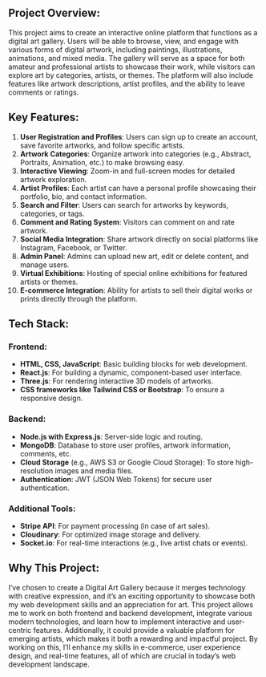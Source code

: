 
## Project Overview:
This project aims to create an interactive online platform that functions as a digital art gallery. Users will be able to browse, view, and engage with various forms of digital artwork, including paintings, illustrations, animations, and mixed media. The gallery will serve as a space for both amateur and professional artists to showcase their work, while visitors can explore art by categories, artists, or themes. The platform will also include features like artwork descriptions, artist profiles, and the ability to leave comments or ratings.

## Key Features:
1. **User Registration and Profiles**: Users can sign up to create an account, save favorite artworks, and follow specific artists.
2. **Artwork Categories**: Organize artwork into categories (e.g., Abstract, Portraits, Animation, etc.) to make browsing easy.
3. **Interactive Viewing**: Zoom-in and full-screen modes for detailed artwork exploration.
4. **Artist Profiles**: Each artist can have a personal profile showcasing their portfolio, bio, and contact information.
5. **Search and Filter**: Users can search for artworks by keywords, categories, or tags.
6. **Comment and Rating System**: Visitors can comment on and rate artwork.
7. **Social Media Integration**: Share artwork directly on social platforms like Instagram, Facebook, or Twitter.
8. **Admin Panel**: Admins can upload new art, edit or delete content, and manage users.
9. **Virtual Exhibitions**: Hosting of special online exhibitions for featured artists or themes.
10. **E-commerce Integration**: Ability for artists to sell their digital works or prints directly through the platform.

## Tech Stack:

### Frontend:
- **HTML, CSS, JavaScript**: Basic building blocks for web development.
- **React.js**: For building a dynamic, component-based user interface.
- **Three.js**: For rendering interactive 3D models of artworks.
- **CSS frameworks like Tailwind CSS or Bootstrap**: To ensure a responsive design.

### Backend:
- **Node.js with Express.js**: Server-side logic and routing.
- **MongoDB**: Database to store user profiles, artwork information, comments, etc.
- **Cloud Storage** (e.g., AWS S3 or Google Cloud Storage): To store high-resolution images and media files.
- **Authentication**: JWT (JSON Web Tokens) for secure user authentication.

### Additional Tools:
- **Stripe API**: For payment processing (in case of art sales).
- **Cloudinary**: For optimized image storage and delivery.
- **Socket.io**: For real-time interactions (e.g., live artist chats or events).

## Why This Project:
I’ve chosen to create a Digital Art Gallery because it merges technology with creative expression, and it’s an exciting opportunity to showcase both my web development skills and an appreciation for art. This project allows me to work on both frontend and backend development, integrate various modern technologies, and learn how to implement interactive and user-centric features. Additionally, it could provide a valuable platform for emerging artists, which makes it both a rewarding and impactful project. By working on this, I’ll enhance my skills in e-commerce, user experience design, and real-time features, all of which are crucial in today’s web development landscape.
